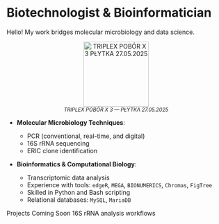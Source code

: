 # Biotechnologist & Bioinformatician

Hello! My work bridges molecular microbiology and data science.

<p align="center">
  <img src="triplex_gel.jpg" alt="TRIPLEX POBÓR X 3 PŁYTKA 27.05.2025" width="150"/><br/>
  <sub><i>TRIPLEX POBÓR X 3 — PŁYTKA 27.05.2025</i></sub>
</p>

- **Molecular Microbiology Techniques**:
  - PCR (conventional, real-time, and digital)
  - 16S rRNA sequencing
  - ERIC clone identification

- **Bioinformatics & Computational Biology**:
  - Transcriptomic data analysis
  - Experience with tools: `edgeR`, `MEGA`, `BIONUMERICS`, `Chromas`, `FigTree`
  - Skilled in Python and Bash scripting
  - Relational databases: `MySQL`, `MariaDB`

<h>Projects Coming Soon</h>
16S rRNA analysis workflows
